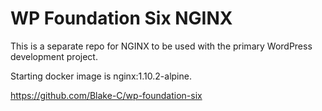 # WP Foundation Six NGINX

This is a separate repo for NGINX to be used with the primary WordPress development project.

Starting docker image is nginx:1.10.2-alpine.

https://github.com/Blake-C/wp-foundation-six
